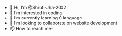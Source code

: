 - 👋 Hi, I’m @Shruti-Jha-2002
- 👀 I’m interested in coding
- 🌱 I’m currently learning C language
- 💞️ I’m looking to collaborate on website development
- 📫 How to reach me- 

<!---
Shruti-Jha-2002/Shruti-Jha-2002 is a ✨ special ✨ repository because its `README.md` (this file) appears on your GitHub profile.
You can click the Preview link to take a look at your changes.
--->
